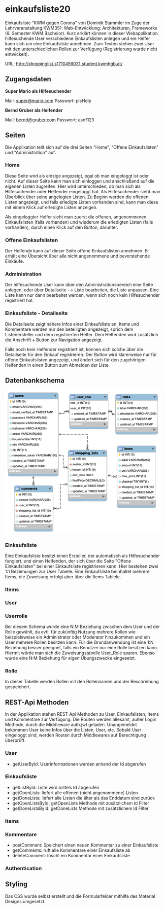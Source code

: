 # einkaufsliste20
Einkaufsliste "KWM gegen Corona" von Dominik Stammler im Zuge der Lehrveranstaltung KWM351: Web-Entwicklung: Architekturen, Frameworks (6. Semester KWM Bachelor). Kurz erklärt können in dieser Webapplikation hilfesuchende User verschiedene Einkaufslisten anlegen und ein Helfer kann sich um eine Einkaufsliste annehmen. Zum Testen stehen zwei User mit den unterschiedlichen Rollen zur Verfügung (Registrierung wurde nicht entwickelt). 

URL: http://shoppinglist.s1710456031.student.kwmhgb.at/

## Zugangsdaten
__Super Mario als Hilfesuchender__

Mail: super@mario.com 
Passwort: plsHelp

__Bernd Gruber als Helfender__

Mail: bernd@gruber.com
Passwort: asdf123


## Seiten 
Die Applikation teilt sich auf die drei Seiten "Home", "Offene Einkaufslisten" und "Administration" auf. 

### Home
Diese Seite wird als einzige angezeigt, egal ob man eingeloggt ist oder nicht. Auf dieser Seite kann man sich einloggen und anschließend auf die eigenen Listen zugreifen. Hier wird unterschieden, ob man sich als Hilfesuchender oder Helfender eingeloggt hat. Als Hilfesuchender sieht man Überblick über seine angelegten Listen. Zu Beginn werden die offenen Listen angezeigt, und falls erledigte Listen vorhanden sind, kann man diese mit einem Klick auf erledigte Listen anzeigen.

Als eingeloggter Helfer sieht man zuerst die offenen, angenommenen Einkaufslisten (falls vorhanden) und wiederum die erledigten Listen (falls vorhanden), durch einen Klick auf den Button, darunter.  

### Offene Einkaufslisten
Der Helfende kann auf dieser Seite offene Einkaufslisten annehmen. Er erhält eine Übersicht über alle nicht angenommene und bevorstehende Einkäufe.  

### Administration
Der hilfesuchende User kann über den Administrationsbereich eine Seite anlegen, oder über Detailseite --> Liste bearbeiten, die Liste anpassen. Eine Liste kann nur dann bearbeitet werden, wenn sich noch kein Hilfesuchender registriert hat. 

### Einkaufsliste - Detailseite
Die Detailseite zeigt nähere Infos einer Einkaufsliste an. Items und Kommentare werden nur den beteiligten angezeigt, sprich dem Listenersteller und dem registrierten Helfer. Dem Helfenden wird zusätzlich die Anschrift + Button zur Navigation angezeigt.

Falls noch kein Helfender registriert ist, können sich solche über die Detailseite für den Einkauf registrieren. Der Button wird klarerweise nur für offene Einkaufslisten angezeigt, und ändert sich für den zugehörigen Helfenden in einen Button zum Abmelden der Liste. 


## Datenbankschema
![alt text](https://github.com/dstammler/einkaufsliste20/blob/master/model_er.png "ER Diagram")

### Einkaufsliste
Eine Einkaufsliste besitzt einen Ersteller, der automatisch als Hilfesuchender fungiert, und einen Helfenden, der sich über die Seite "Offene Einkaufslisten" bei einer Einkaufsliste registrieren kann. Hier bestehen zwei 1:1 Beziehungen zur User Tabelle.
Eine Einkaufsliste beinhaltet mehrere Items, die Zuweisung erfolgt aber über die Items Tablele. 

### Items


### User



### Userrolle
Bei diesem Schema wurde eine N:M Beziehung zwischen dem User und der Rolle gewählt, da evtl. für zukünftig Nutzung mehrere Rollen wie beispielsweise ein Administrator oder Moderator hinzukommen und ein User mehrere Rollen besitzen kann. Für die Grundanwendung ist eine 1:N Beziehung besser geeignet, falls ein Benutzer nur eine Rolle besitzen kann. Hiermit würde man sich die Zuweisungstabelle User_Role sparen. Ebenso wurde eine N:M Beziehung für eigen Übungszwecke eingesetzt. 


### Rolle
In dieser Tabelle werden Rollen mit den Rollennamen und der Beschreibung gespeichert. 

## REST-Api Methoden
In der Applikation stehen REST-Api Methoden zu User, Einkaufslisten, Items und Kommentare zur Verfügung. Die Routen werden allesamt, außer Login Methode, durch die Middleware auth.jwt geladen. Unangemeldet bekommen User keine Infos über die Listen, User, etc. Sobald User eingeloggt sind, werden Routen durch Middlewares auf Berechtigung überprüft. 

### User
* getUserById: Userinformationen werden anhand der Id abgerufen

### Einkaufsliste
* getListById: Liste wird mittels Id abgerufen
* getOpenLists: liefert alle offenen (nicht angenommene) Listen
* getDoneLists: liefert alle Listen die älter als das Enddatum sind zurück
* getOpenListsById: getOpenLists Methode mit zusätzlichem Id Filter
* getDoneListsById: getDoneLists Methode mit zusätzlichem Id Filter

### Items

### Kommentare
* postComment: Speichert einen neuen Kommentar zu einer Einkaufsliste
* getComments: ruft alle Kommentare einer Einkaufsliste ab
* deleteComment: löscht ein Kommentar einer Einkaufsliste

### Authentication

## Styling
Das CSS wurde selbst erstellt und die Formularfelder mithilfe des Material Designs umgesetzt. 
